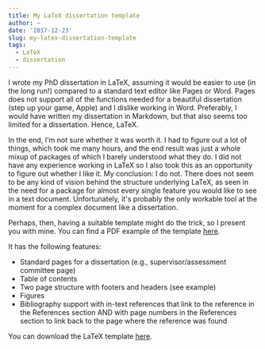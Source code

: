 ```yaml
---
title: My LaTeX dissertation template
author: ~
date: '2017-12-23'
slug: my-latex-dissertation-template
tags:
  - LaTeX
  - dissertation
---
```


I wrote my PhD dissertation in LaTeX, assuming it would be easier to use (in the long run!) compared to a standard text editor like Pages or Word. Pages does not support all of the functions needed for a beautiful dissertation (step up your game, Apple) and I dislike working in Word. Preferably, I would have written my dissertation in Markdown, but that also seems too limited for a dissertation. Hence, LaTeX. 

In the end, I'm not sure whether it was worth it. I had to figure out a lot of things, which took me many hours, and the end result was just a whole mixup of packages of which I barely understood what they do. I did not have any experience working in LaTeX so I also took this as an opportunity to figure out whether I like it. My conclusion: I do not. There does not seem to be any kind of vision behind the structure underlying LaTeX, as seen in the need for a package for almost every single feature you would like to see in a text document. Unfortunately, it's probably the only workable tool at the moment for a complex document like a dissertation.

Perhaps, then, having a suitable template might do the trick, so I present you with mine. You can find a PDF example of the template [here](/../../misc/dissertation_template.pdf).

It has the following features:

- Standard pages for a dissertation (e.g., supervisor/assessment committee page)
- Table of contents
- Two page structure with footers and headers (see example)
- Figures
- Bibliography support with in-text references that link to the reference in the References section AND with page numbers in the References section to link back to the page where the reference was found

You can download the LaTeX template [here](/../../misc/dissertation_template.zip).